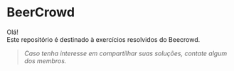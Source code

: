 # BeerCrowd

<p>Olá! <br> Este repositório é destinado à exercícios resolvidos do Beecrowd.</p>


> <i>Caso tenha interesse em compartilhar suas soluções, contate algum dos membros.</i>
